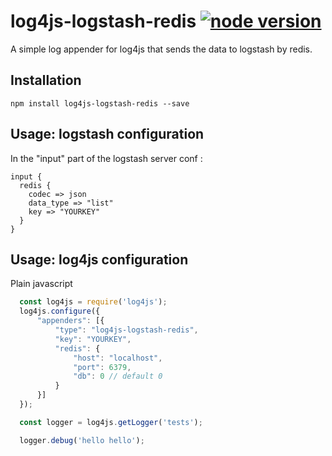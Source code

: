# log4js-logstash-redis [![node version][node-image]][node-url]

[node-image]: https://img.shields.io/badge/node.js-%3E=_6.0-green.svg?style=flat-square
[node-url]: http://nodejs.org/download/

A simple log appender for log4js that sends the data to logstash by redis.


Installation
------------
```
npm install log4js-logstash-redis --save
```

Usage: logstash configuration
-----------------------------
In the "input" part of the logstash server conf :
```
input {
  redis {
  	codec => json
  	data_type => "list"
  	key => "YOURKEY"
  }
}
```

Usage: log4js configuration
---------------------------
Plain javascript
```javascript
  const log4js = require('log4js');
  log4js.configure({
      "appenders": [{
          "type": "log4js-logstash-redis",
          "key": "YOURKEY",
          "redis": {
              "host": "localhost",
              "port": 6379,
              "db": 0 // default 0
          }
      }]
  });

  const logger = log4js.getLogger('tests');

  logger.debug('hello hello');
```
